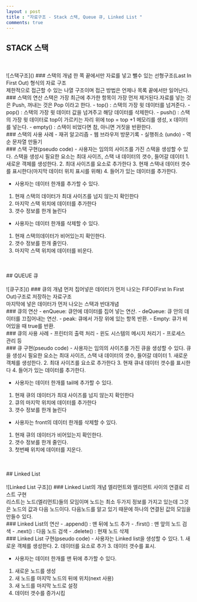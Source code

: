```yaml
---
layout : post
title : "자료구조 - Stack 스택, Queue 큐, Linked List "
comments: true
---
```


## STACK 스택
<br/>
<br/>
![스택구조](<http://ginsum.github.io/images/2019-09-18-01.png>)
### 스택의 개념
한 쪽 끝에서만 자료를 넣고 뺄수 있는 선형구조(Last In First Out) 형식의 자료 구조<br/>
제한적으로 접근할 수 있는 나열 구조이며 접근 방법은 언제나 목록 끝에서만 일어난다.
<br/>
### 스택의 연산
스택은 가장 최근에 추가한 항목이 가장 먼저 제거된다.자료를 넣는 것은 Push, 꺼내는 것은 Pop 이라고 한다. 
- top() : 스택의 가장 윗 데이터를 넘겨준다.
- pop() : 스택의 가장 윗 데이터 값을 넘겨주고 해당 데이터를 삭제한다.
- push() : 스택의 가장 윗 데이터로 top이 가르키는 자리 위에 top = top +1 메모리를 생성, x 데이터를 넣는다.
- empty() : 스택이 비었다면 참, 아니면 거짓을 반환한다.
<br/>
### 스택의 사용 사례
- 재귀 알고리즘
- 웹 브라우저 방문기록
- 실행취소 (undo)
- 역순 문자열 만들기
<br/>
### 스택 구현(pseudo code)
- 사용자는 임의의 사이즈를 가진 스택을 생성할 수 있다.
스택을 생성시 필요한 요소는 최대 사이즈, 스택 내 데이터의 갯수, 들어갈 데이터
1. 새로운 객체를 생성한다.
2. 최대 사이즈를 요소로 추가한다
3. 현재 스택내 데이터 갯수를 표시한다(마지막 데이터 위치 표시를 위해)
4. 들어가 있는 데이터를 추가한다.

- 사용자는 데이터 한개를 추가할 수 있다.
1. 현재 스택의 데이터가 최대 사이즈를 넘지 않는지 확인한다
2. 마지막 스택 위치에 데이터를 추가한다
3. 갯수 정보를 한개 늘린다

- 사용자는 데이터 한개를 삭제할 수 있다.
1. 현재 스택의데이터가 비어있는지 확인한다.
2. 갯수 정보를 한개 줄인다.
3. 마지막 스택 위치에 데이터를 비운다.

<br/>
<br/>
## QUEUE 큐
<br/>
<br/>
![큐구조](<http://ginsum.github.io/images/2019-09-18-02.png>)
### 큐의 개념
먼저 집어넣은 데이터가 먼저 나오는 FIFO(First In First Out)구조로 저장하는 자료구조<br/>
마지막에 넣은 데이터가 먼저 나오는 스택과 반대개념
<br/>
### 큐의 연산
- enQueue: 큐안에 데이터를 집어 넣는 연산.
- deQueue: 큐 안의 데이터를 끄집어내는 연산.
- peak: 큐에서 가장 위에 있는 항목 반환.
- Empty: 큐가 비어있을 때 true를 반환.
<br/>
### 큐의 사용 사례
- 프린터의 출력 처리
- 윈도 시스템의 메시지 처리기
- 프로세스 관리 등
<br/>
### 큐 구현(pseudo code)
- 사용자는 임의의 사이즈를 가진 큐을 생성할 수 있다.
큐을 생성시 필요한 요소는 최대 사이즈, 스택 내 데이터의 갯수, 들어갈 데이터
1. 새로운 객체를 생성한다.
2. 최대 사이즈를 요소로 추가한다
3. 현재 큐내 데이터 갯수를 표시한다
4. 들어가 있는 데이터를 추가한다.

- 사용자는 데이터 한개를 tail에 추가할 수 있다.
1. 현재 큐의 데이터가 최대 사이즈를 넘지 않는지 확인한다
2. 큐의 마지막 위치에 데이터를 추가한다
3. 갯수 정보를 한개 늘린다

- 사용자는 front의 데이터 한개를 삭제할 수 있다.
1. 현재 큐의 데이터가 비어있는지 확인한다. 
2. 갯수 정보를 한개 줄인다.
3. 첫번째 위치에 데이터를 지운다.


<br/>
<br/>
## Linked List
<br/>
<br/>
![Linked List 구조](<http://ginsum.github.io/images/2019-09-18-03.png>)
### Linked List의 개념
엘리먼트와 엘리먼트 사이의 연결로 리스트 구현<br/>
리스트는 노드(엘리먼트)들의 모임이며 노드는 최소 두가지 정보를 가지고 있는데 그것은 노드의 값과 다음 노드이다. 다음노드를 알고 있기 때문에 하나의 연결된 값의 모임을 만들수 있다.
<br/>
### Linked List의 연산
- .append() : 맨 뒤에 노드 추가
- .first() : 맨 앞의 노드 검색
- .next() : 다음 노드 검색
- .delete() : 현재 노드 삭제
<br/>
### Linked List 구현(pseudo code)
- 사용자는 Linked list을 생성할 수 있다.
1. 새로운 객체를 생성한다.
2. 데이터를 요소로 추가
3. 데이터 갯수를 표시.

- 사용자는 데이터 한개를 맨 뒤에 추가할 수 있다.
1. 새로운 노드를 생성
2. 새 노드를 마지막 노드의 뒤에 위치(next 사용)
3. 새 노드를 마지막 노드로 설정
4. 데이터 갯수를 증가시킴





